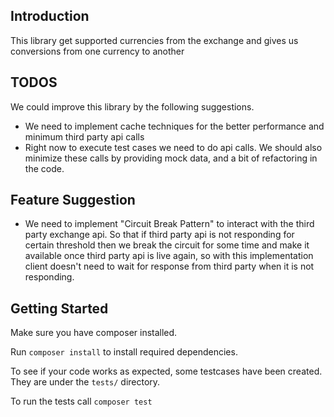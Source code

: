 ## Introduction

This library get supported currencies from the exchange and gives us conversions from one currency to another   

## TODOS
We could improve this library by the following suggestions.
- We need to implement cache techniques for the better performance and minimum third party api calls
- Right now to execute test cases we need to do api calls. We should also minimize these calls by providing 
  mock data, and a bit of refactoring in the code.    


## Feature Suggestion 
- We need to implement "Circuit Break Pattern" to interact with the third party exchange api. So that if third party api is not 
responding for certain threshold then we break the circuit for some time and make it  available once third party api is live again, 
so with this implementation client doesn't need to  wait for response from third party when it is not responding. 
    

## Getting Started

Make sure you have composer installed.

Run `composer install` to install required dependencies.

To see if your code works as expected, some testcases have been created. They are under the `tests/` directory.

To run the tests call `composer test`

